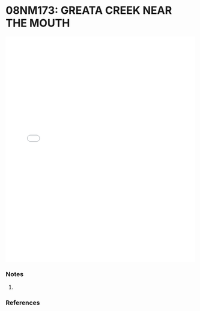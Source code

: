 # 08NM173: GREATA CREEK NEAR THE MOUTH

<iframe src="/_static/stations/08NM173_fdc.html" width="100%" height="600" frameborder="0"></iframe>

### Notes
1. 

### References

